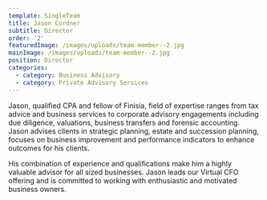 ```yaml
---
template: SingleTeam
title: Jason Cordner
subtitle: Director
order: '2'
featuredImage: /images/uploads/team-member--2.jpg
mainImage: /images/uploads/team-member--2.jpg
position: Director
categories:
  - category: Business Advisory
  - category: Private Advisory Services
---
```

Jason, qualified CPA and fellow of Finisia, field of expertise ranges from tax advice and business services to corporate advisory engagements including due diligence, valuations, business transfers and forensic accounting. Jason advises clients in strategic planning, estate and succession planning, focuses on business improvement and performance indicators to enhance outcomes for his clients. 

His combination of experience and qualifications make him a highly valuable advisor for all sized businesses. Jason leads our Virtual CFO offering and is committed to working with enthusiastic and motivated business owners.
